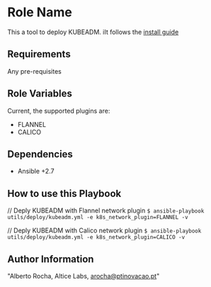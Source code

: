 Role Name
=========

This a tool to deploy KUBEADM. iIt follows the [install guide](https://kubernetes.io/docs/setup/independent/create-cluster-kubeadm)

Requirements
------------

Any pre-requisites 

Role Variables
--------------

Current, the supported plugins are:
* FLANNEL
* CALICO

Dependencies
------------

* Ansible +2.7

How to use this Playbook
----------------

// Deply KUBEADM with Flannel network plugin
`$ ansible-playbook utils/deploy/kubeadm.yml -e k8s_network_plugin=FLANNEL -v`

// Deply KUBEADM with Calico network plugin
`$ ansible-playbook utils/deploy/kubeadm.yml -e k8s_network_plugin=CALICO -v`


Author Information
------------------

"Alberto Rocha, Altice Labs, arocha@ptinovacao.pt"
